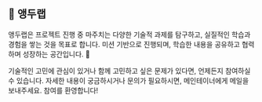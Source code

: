 ## 🐾 앵두랩

앵두랩은 프로젝트 진행 중 마주치는 다양한 기술적 과제를 탐구하고, 실질적인 학습과 경험을 쌓는 것을 목표로 합니다. 
미션 기반으로 진행되며, 학습한 내용을 공유하고 협력하며 성장하는 공간입니다. 🚀

기술적인 고민에 관심이 있거나 함께 고민하고 싶은 문제가 있다면, 언제든지 참여하실 수 있습니다.
자세한 내용이 궁금하시거나 문의가 필요하시면, 메인테이너에게 메일을 보내주세요. 참여를 환영합니다! 

